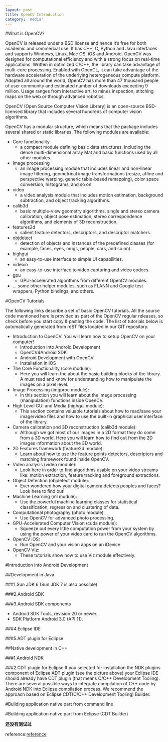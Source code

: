 ```yaml
---
layout: post
title: OpenCV Introduction
category: 'media'
---
```


#What is OpenCV?

OpenCV is released under a BSD license and hence it’s free for both academic and commercial use. It has C++, C, Python and Java interfaces and supports Windows, Linux, Mac OS, iOS and Android. OpenCV was designed for computational efficiency and with a strong focus on real-time applications. Written in optimized C/C++, the library can take advantage of multi-core processing. Enabled with OpenCL, it can take advantage of the hardware acceleration of the underlying heterogeneous compute platform. Adopted all around the world, OpenCV has more than 47 thousand people of user community and estimated number of downloads exceeding 9 million. Usage ranges from interactive art, to mines inspection, stitching maps on the web or through advanced robotics.

OpenCV (Open Source Computer Vision Library) is an open-source BSD-licensed library that includes several hundreds of computer vision algorithms. 

OpenCV has a modular structure, which means that the package includes several shared or static libraries. The following modules are available:

-   Core functionality 
    - a compact module defining basic data structures, including the dense multi-dimensional array Mat and basic functions used by all other modules.
-   Image processing 
    - an image processing module that includes linear and non-linear image filtering, geometrical image transformations (resize, affine and perspective warping, generic table-based remapping), color space conversion, histograms, and so on.
-   video 
    - a video analysis module that includes motion estimation, background subtraction, and object tracking algorithms.
-   calib3d 
    - basic multiple-view geometry algorithms, single and stereo camera calibration, object pose estimation, stereo correspondence algorithms, and elements of 3D reconstruction.
-   features2d 
    - salient feature detectors, descriptors, and descriptor matchers.
-   objdetect 
    - detection of objects and instances of the predefined classes (for example, faces, eyes, mugs, people, cars, and so on).
-   highgui 
    - an easy-to-use interface to simple UI capabilities.
-   videoio 
    - an easy-to-use interface to video capturing and video codecs.
-   gpu 
    - GPU-accelerated algorithms from different OpenCV modules.
-   ... some other helper modules, such as FLANN and Google test wrappers, Python bindings, and others.

#OpenCV Tutorials

The following links describe a set of basic OpenCV tutorials. All the source code mentioned here is provided as part of the OpenCV regular releases, so check before you start copy & pasting the code. The list of tutorials below is automatically generated from reST files located in our GIT repository.

-   Introduction to OpenCV:
You will learn how to setup OpenCV on your computer!
    -  Introduction into Android Development
    -  OpenCV4Android SDK
    -  Android Development with OpenCV
    -  Installation in iOS
-   The Core Functionality (core module):
    -   Here you will learn the about the basic building blocks of the library. A must read and know for understanding how to manipulate the images on a pixel level.
-   Image Processing (imgproc module):
    -   In this section you will learn about the image processing (manipulation) functions inside OpenCV.
-   High Level GUI and Media (highgui module):
    -   This section contains valuable tutorials about how to read/save your image/video files and how to use the built-in graphical user interface of the library.
-   Camera calibration and 3D reconstruction (calib3d module):
    -   Although we got most of our images in a 2D format they do come from a 3D world. Here you will learn how to find out from the 2D images information about the 3D world.
-   2D Features framework (feature2d module):
    -   Learn about how to use the feature points detectors, descriptors and matching framework found inside OpenCV.
-   Video analysis (video module):
    -   Look here in order to find algorithms usable on your video streams like: motion extraction, feature tracking and foreground extractions.
-   Object Detection (objdetect module):
    -   Ever wondered how your digital camera detects peoples and faces? Look here to find out!
-   Machine Learning (ml module):
    -   Use the powerful machine learning classes for statistical classification, regression and clustering of data.
-   Computational photography (photo module):
    -   Use OpenCV for advanced photo processing.
-   GPU-Accelerated Computer Vision (cuda module):
    -   Squeeze out every little computation power from your system by using the power of your video card to run the OpenCV algorithms.
-   OpenCV iOS:
    -   Run OpenCV and your vision apps on an iDevice
-   OpenCV Viz:
    -   These tutorials show how to use Viz module effectively.

#Introduction into Android Development

##Development in Java

###1.Sun JDK 6 (Sun JDK 7 is also possible)

###2.Android SDK

###3.Android SDK components
-   Android SDK Tools, revision 20 or newer.
-   SDK Platform Android 3.0 (API 11).

###4.Eclipse IDE

###5.ADT plugin for Eclipse

##Native development in C++

###1.Android NDK

###2.CDT plugin for Eclipse
If you selected for installation the NDK plugins component of Eclipse ADT plugin (see the picture above) your Eclipse IDE should already have CDT plugin (that means C/C++ Development Tooling). There are several possible ways to integrate compilation of C++ code by Android NDK into Eclipse compilation process. We recommend the approach based on Eclipse CDT(C/C++ Development Tooling) Builder.

#Building application native part from command line

#Building application native part from Eclipse (CDT Builder)

**还没有测试过**

reference:[reference](http://docs.opencv.org/3.0.0/d9/d3f/tutorial_android_dev_intro.html)